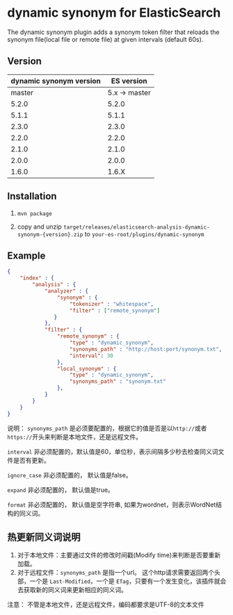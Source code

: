 dynamic synonym for ElasticSearch
==================================

The dynamic synonym plugin adds a synonym token filter that reloads the synonym file(local file or remote file) at given intervals (default 60s).

Version
-------------

dynamic synonym version | ES version
-----------|-----------
master| 5.x -> master
5.2.0 |	5.2.0
5.1.1 |	5.1.1
2.3.0 | 2.3.0
2.2.0 | 2.2.0
2.1.0 | 2.1.0
2.0.0 | 2.0.0 
1.6.0 | 1.6.X

Installation
--------------

1. `mvn package`

2. copy and unzip `target/releases/elasticsearch-analysis-dynamic-synonym-{version}.zip` to `your-es-root/plugins/dynamic-synonym`

Example
--------------

```json
{
	"index" : {
	    "analysis" : {
	        "analyzer" : {
	            "synonym" : {
	                "tokenizer" : "whitespace",
	                "filter" : ["remote_synonym"]
 	           }
	        },
	        "filter" : {
	            "remote_synonym" : {
	                "type" : "dynamic_synonym",
	                "synonyms_path" : "http://host:port/synonym.txt",
	                "interval": 30
	            },
	            "local_synonym" : {
	                "type" : "dynamic_synonym",
	                "synonyms_path" : "synonym.txt"
	            },
	        }
	    }
	}
}
```
说明：
`synonyms_path` 是必须要配置的，根据它的值是否是以`http://`或者`https://`开头来判断是本地文件，还是远程文件。 

`interval` 非必须配置的，默认值是60，单位秒，表示间隔多少秒去检查同义词文件是否有更新。

`ignore_case` 非必须配置的， 默认值是false。

`expand` 非必须配置的， 默认值是true。

`format` 非必须配置的， 默认值是空字符串, 如果为wordnet，则表示WordNet结构的同义词。


热更新同义词说明
----------------

1. 对于本地文件：主要通过文件的修改时间戳(Modify time)来判断是否要重新加载。
2. 对于远程文件：`synonyms_path` 是指一个url。 这个http请求需要返回两个头部，一个是 `Last-Modified`，一个是 `ETag`，只要有一个发生变化，该插件就会去获取新的同义词来更新相应的同义词。

注意： 不管是本地文件，还是远程文件，编码都要求是UTF-8的文本文件
